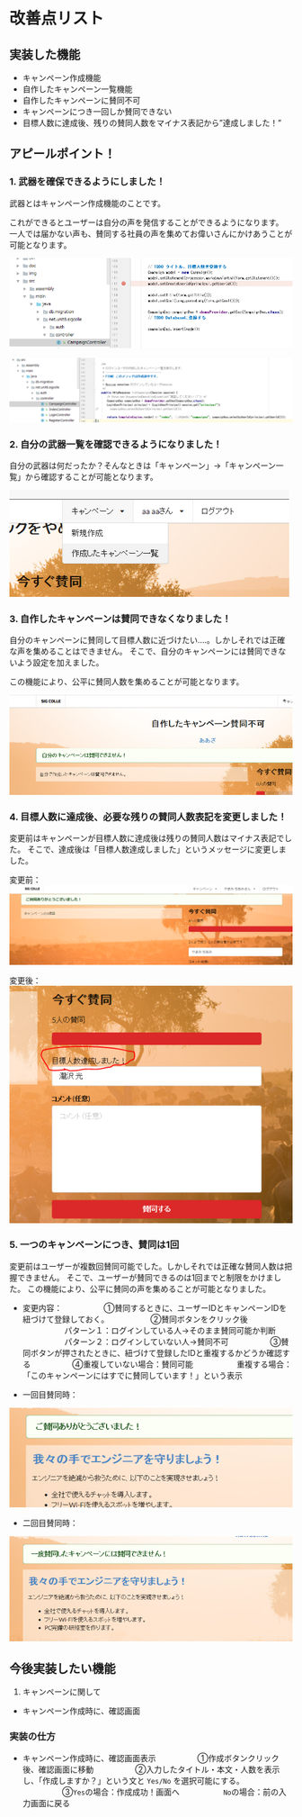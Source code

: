 #  改善点リスト

## 実装した機能
* キャンペーン作成機能
* 自作したキャンペーン一覧機能
* 自作したキャンペーンに賛同不可
* キャンペーンにつき一回しか賛同できない
* 目標人数に達成後、残りの賛同人数をマイナス表記から”達成しました！”


## アピールポイント！
### 1. 武器を確保できるようにしました！
武器とはキャンペーン作成機能のことです。

これができるとユーザーは自分の声を発信することができるようになります。
一人では届かない声も、賛同する社員の声を集めてお偉いさんにかけあうことが可能となります。

![](/img/improvement_01.PNG)

![](/img/improvement_02.PNG)

### 2. 自分の武器一覧を確認できるようになりました！
自分の武器は何だったか？そんなときは「キャンペーン」→「キャンペーン一覧」から確認することが可能となります。

![](/img/improvement_03.PNG)

### 3. 自作したキャンペーンは賛同できなくなりました！
自分のキャンペーンに賛同して目標人数に近づけたい….。しかしそれでは正確な声を集めることはできません。
そこで、自分のキャンペーンには賛同できないよう設定を加えました。

この機能により、公平に賛同人数を集めることが可能となります。

![](/img/improvement_04.PNG)

### 4. 目標人数に達成後、必要な残りの賛同人数表記を変更しました！
変更前はキャンペーンが目標人数に達成後は残りの賛同人数はマイナス表記でした。
そこで、達成後は「目標人数達成しました」というメッセージに変更しました。

変更前：
![](/img/improvement_05.PNG)

変更後：
![](/img/improvement_06.PNG)

### 5. 一つのキャンペーンにつき、賛同は1回
変更前はユーザーが複数回賛同可能でした。しかしそれでは正確な賛同人数は把握できません。
そこで、ユーザーが賛同できるのは1回までと制限をかけました。
この機能により、公平に賛同の声を集めることが可能となりました。

* 変更内容：
　　　　　①賛同するときに、ユーザーIDとキャンペーンIDを紐づけて登録しておく。
　　　　　②賛同ボタンをクリック後
　　　　　 パターン１：ログインしている人→そのまま賛同可能か判断
　　　　　 パターン２：ログインしていない人→賛同不可
　　　　　③賛同ボタンが押されたときに、紐づけて登録したIDと重複するかどうか確認する
　　　　　④重複していない場合：賛同可能
　　　　　 重複する場合：「このキャンペーンにはすでに賛同しています！」という表示

* 一回目賛同時：

![](/img/improvement_07.PNG)

* 二回目賛同時：

![](/img/improvement_08.PNG)

## 今後実装したい機能
1.  キャンペーンに関して
   * キャンペーン作成時に、確認画面

### 実装の仕方


* キャンペーン作成時に、確認画面表示
　　　　　①作成ボタンクリック後、確認画面に移動
　　　　　②入力したタイトル・本文・人数を表示し、「作成しますか？」という文と `Yes/No` を選択可能にする。
　　　　　③`Yes`の場合：作成成功！画面へ
　　　　　 `No`の場合：前の入力画面に戻る

